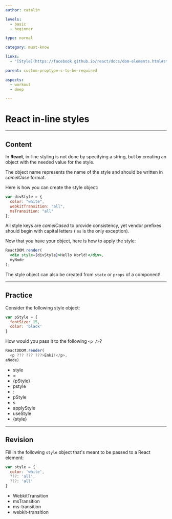 ```yaml
---
author: catalin

levels:
  - basic
  - beginner

type: normal

category: must-know

links:
  - '[Style](https://facebook.github.io/react/docs/dom-elements.html#style){website}'

parent: custom-proptype-s-to-be-required

aspects:
  - workout
  - deep

---
```

# React in-line styles

---
## Content

In **React**, in-line styling is not done by specifying a string, but by creating an object with the needed value for the style.

The object name represents the name of the style and should be written in *camelCase* format.

Here is how you can create the style object:

```jsx
var divStyle = {
  color: "white",
  webkitTransition: "all",
  msTransition: "all"
};
```

All style keys are *camelCased* to provide consistency, yet vendor prefixes should begin with capital letters ( `ms` is the only exception).

Now that you have your object, here is how to apply the style:

```jsx
ReactDOM.render(
  <div style={divStyle}>Hello World!</div>,
  myNode
);
```

The style object can also be created from `state` or `props` of a component!

---
## Practice

Consider the following style object:

```javascript
var pStyle = {
  fontSize: 15,
  color: 'black'
}
```

How would you pass it to the following `<p />`?

```javascript
ReactDDOM.render(
  <p ??? ??? ???>Enki!</p>,
aNode)
```

* style
* =
* {pStyle}
* pstyle
* :
* pStyle
* s
* applyStyle
* useStyle
* {style}

---
## Revision

Fill in the following `style` object that's meant to be passed to a React element:

```javascript
var style = {
  color: 'white',
  ???: 'all',
  ???: 'all'
}
```

* WebkitTransition
* msTransition
* ms-transition
* webkit-transition

